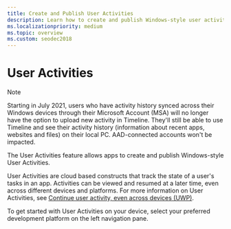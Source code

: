 ```yaml
---
title: Create and Publish User Activities
description: Learn how to create and publish Windows-style user activities. User Activities are cloud-based constructs that track the state of a user's tasks in an app.
ms.localizationpriority: medium
ms.topic: overview
ms.custom: seodec2018
---
```


# User Activities

> [!NOTE]
> Starting in July 2021, users who have activity history synced across their Windows devices
> through their Microsoft Account (MSA) will no longer have the option to upload new activity
> in Timeline. They'll still be able to use Timeline and see their activity history (information
> about recent apps, websites and files) on their local PC. AAD-connected accounts won't be 
> impacted.

The User Activities feature allows apps to create and publish Windows-style User Activities.

User Activities are cloud based constructs that track the state of a user's tasks in an app. Activities can be viewed and resumed at a later time, even across different devices and platforms. For more information on User Activities, see [Continue user activity, even across devices (UWP)](/windows/uwp/launch-resume/useractivities).

To get started with User Activities on your device, select your preferred development platform on the left navigation pane.